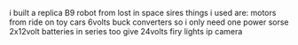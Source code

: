 i built a replica B9 robot from lost in space sires things i used are:
motors from ride on toy cars 6volts
buck converters so i only need one power sorse
2x12volt batteries in series too give 24volts
firy lights
ip camera
